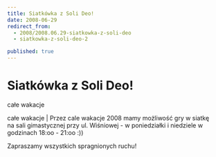 ```yaml
---
title: Siatkówka z Soli Deo!
date: 2008-06-29
redirect_from: 
  - 2008/2008.06.29-siatkowka-z-soli-deo
  - siatkowka-z-soli-deo-2

published: true
---
```




# Siatkówka z Soli Deo!

<time>całe wakacje</time>

całe wakacje | 
Przez cale&nbsp;wakacje 2008 mamy możliwość gry w siatkę na&nbsp;sali gimastycznej przy ul. Wiśniowej - w poniedziałki i niedziele w godzinach 18:oo - 21:oo :)) 

Zapraszamy wszystkich spragnionych ruchu!         

<!--{{json:{"created_date":"2008-06-29 14:09:41","publish_down":"0000-00-00 00:00:00","id":"640"}}}-->